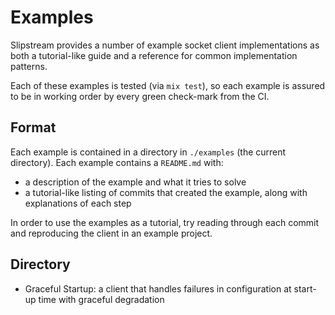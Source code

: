 # Examples

Slipstream provides a number of example socket client implementations as both a
tutorial-like guide and a reference for common implementation patterns.

Each of these examples is tested (via `mix test`), so each example is assured to
be in working order by every green check-mark from the CI.

## Format

Each example is contained in a directory in `./examples` (the current
directory). Each example contains a `README.md` with:

- a description of the example and what it tries to solve
- a tutorial-like listing of commits that created the example, along with
  explanations of each step

In order to use the examples as a tutorial, try reading through each commit
and reproducing the client in an example project.

## Directory

- Graceful Startup: a client that handles failures in configuration at start-up
  time with graceful degradation
